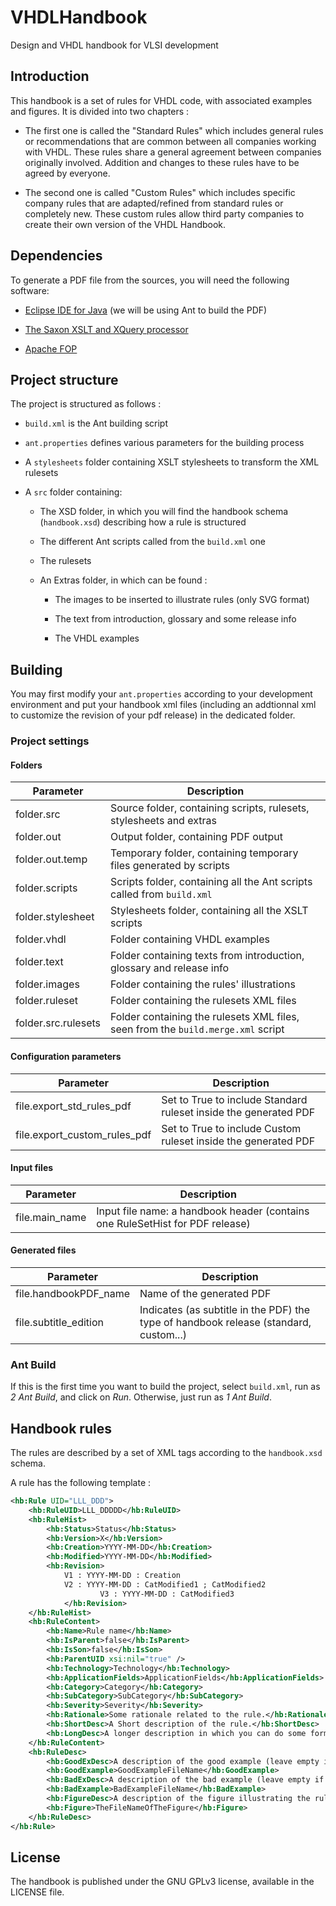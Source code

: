 # VHDLHandbook
Design and VHDL handbook for VLSI development

## Introduction

This handbook is a set of rules for VHDL code, with associated examples and figures. It is divided into two chapters :

- The first one is called the "Standard Rules" which includes general rules or recommendations that are common between all companies working with VHDL. These rules share a general agreement between companies originally involved. Addition and changes to these rules have to be agreed by everyone.

- The second one is called "Custom Rules" which includes specific company rules that are adapted/refined from standard rules or completely new. These custom rules allow third party companies to create their own version of the VHDL Handbook.

## Dependencies

To generate a PDF file from the sources, you will need the following software:

- [Eclipse IDE for Java](https://www.eclipse.org/downloads/) (we will be using Ant to build the PDF)

- [The Saxon XSLT and XQuery processor](http://saxon.sourceforge.net/)

- [Apache FOP](https://xmlgraphics.apache.org/fop/)

## Project structure

The project is structured as follows :

- `build.xml` is the Ant building script

- `ant.properties` defines various parameters for the building process

- A `stylesheets` folder containing XSLT stylesheets to transform the XML rulesets

- A `src` folder containing:

    - The XSD folder, in which you will find the handbook schema (`handbook.xsd`) describing how a rule is structured
    
    - The different Ant scripts called from the `build.xml` one
    
    - The rulesets
    
    - An Extras folder, in which can be found :
    
        + The images to be inserted to illustrate rules (only SVG format)
        
        + The text from introduction, glossary and some release info
        
        + The VHDL examples

## Building

You may first modify your `ant.properties` according to your development environment and put your handbook xml files (including an addtionnal xml to customize the revision of your pdf release) in the dedicated folder.

### Project settings

#### Folders

| Parameter             | Description                                                                           |
|-----------------------|---------------------------------------------------------------------------------------|
| folder.src            | Source folder, containing scripts, rulesets, stylesheets and extras                   |
| folder.out            | Output folder, containing PDF output                                                  |
| folder.out.temp       | Temporary folder, containing temporary files generated by scripts                     |
| folder.scripts        | Scripts folder, containing all the Ant scripts called from `build.xml`                |
| folder.stylesheet     | Stylesheets folder, containing all the XSLT scripts                                   |
| folder.vhdl           | Folder containing VHDL examples                                                       |
| folder.text           | Folder containing texts from introduction, glossary and release info                  |
| folder.images         | Folder containing the rules' illustrations                                            |
| folder.ruleset        | Folder containing the rulesets XML files                                              |
| folder.src.rulesets   | Folder containing the rulesets XML files, seen from the `build.merge.xml` script      |

#### Configuration parameters

| Parameter                        | Description                                                            |
|----------------------------------|------------------------------------------------------------------------|
| file.export_std_rules_pdf        | Set to True to include Standard ruleset inside the generated PDF       |
| file.export_custom_rules_pdf     | Set to True to include Custom ruleset inside the generated PDF         |

#### Input files

| Parameter             | Description                                                                           |
|-----------------------|---------------------------------------------------------------------------------------|
| file.main_name        | Input file name: a handbook header (contains one RuleSetHist for PDF release)         |

#### Generated files

| Parameter             | Description                                                                           |
|-----------------------|---------------------------------------------------------------------------------------|
| file.handbookPDF_name | Name of the generated PDF                                                             |
| file.subtitle_edition | Indicates (as subtitle in the PDF) the type of handbook release (standard, custom...) |

### Ant Build

If this is the first time you want to build the project, select `build.xml`, run as *2 Ant Build*, and click on *Run*. Otherwise, just run as *1 Ant Build*.

## Handbook rules

The rules are described by a set of XML tags according to the `handbook.xsd` schema.

A rule has the following template :

```XML
<hb:Rule UID="LLL_DDD">
	<hb:RuleUID>LLL_DDDDD</hb:RuleUID>
	<hb:RuleHist>
		<hb:Status>Status</hb:Status>
		<hb:Version>X</hb:Version>
		<hb:Creation>YYYY-MM-DD</hb:Creation>
		<hb:Modified>YYYY-MM-DD</hb:Modified>
		<hb:Revision>
			V1 : YYYY-MM-DD : Creation
			V2 : YYYY-MM-DD : CatModified1 ; CatModified2
            		V3 : YYYY-MM-DD : CatModified3
        	</hb:Revision>
	</hb:RuleHist>
	<hb:RuleContent>
		<hb:Name>Rule name</hb:Name>
		<hb:IsParent>false</hb:IsParent>
		<hb:IsSon>false</hb:IsSon>
		<hb:ParentUID xsi:nil="true" />
		<hb:Technology>Technology</hb:Technology>
		<hb:ApplicationFields>ApplicationFields</hb:ApplicationFields>
		<hb:Category>Category</hb:Category>
		<hb:SubCategory>SubCategory</hb:SubCategory>
		<hb:Severity>Severity</hb:Severity>
		<hb:Rationale>Some rationale related to the rule.</hb:Rationale>
		<hb:ShortDesc>A Short description of the rule.</hb:ShortDesc>
		<hb:LongDesc>A longer description in which you can do some formatting that will be kept</hb:LongDesc>
	</hb:RuleContent>
	<hb:RuleDesc>
		<hb:GoodExDesc>A description of the good example (leave empty if none needed)</hb:GoodExDesc>
		<hb:GoodExample>GoodExampleFileName</hb:GoodExample>
		<hb:BadExDesc>A description of the bad example (leave empty if none needed)</hb:BadExDesc>
		<hb:BadExample>BadExampleFileName</hb:BadExample>
		<hb:FigureDesc>A description of the figure illustrating the rule</hb:FigureDesc>
		<hb:Figure>TheFileNameOfTheFigure</hb:Figure>
	</hb:RuleDesc>
</hb:Rule>
```

## License

The handbook is published under the GNU GPLv3 license, available in the LICENSE file.
